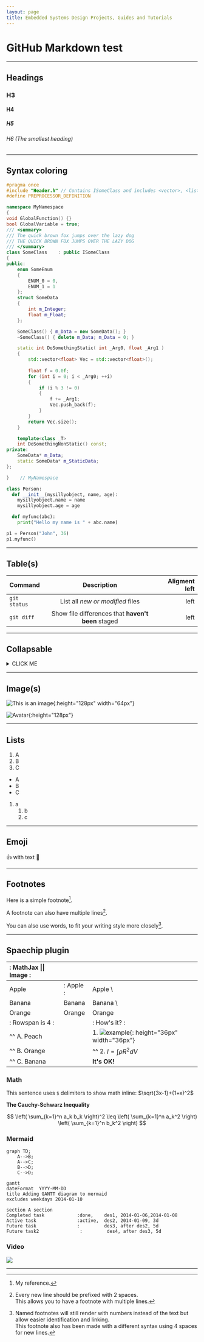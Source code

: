 ```yaml
---
layout: page
title: Embedded Systems Design Projects, Guides and Tutorials
---
```


# GitHub Markdown test

---

## Headings

### H3

#### H4

##### H5

###### H6 (The smallest heading)

---

## Syntax coloring

```cpp
#pragma once
#include "Header.h" // Contains ISomeClass and includes <vector>, <list>
#define PREPROCESSOR_DEFINITION

namespace MyNamespace
{
void GlobalFunction() {}
bool GlobalVariable = true;
/// <summary>
/// The quick brown fox jumps over the lazy dog
/// THE QUICK BROWN FOX JUMPS OVER THE LAZY DOG
/// </summary>
class SomeClass    : public ISomeClass
{
public:
    enum SomeEnum
    {
        ENUM_0 = 0,
        ENUM_1 = 1
    };
    struct SomeData
    {
        int m_Integer;
        float m_Float;
    };

    SomeClass() { m_Data = new SomeData(); }
    ~SomeClass() { delete m_Data; m_Data = 0; }

    static int DoSomethingStatic( int _Arg0, float _Arg1 )
    {
        std::vector<float> Vec = std::vector<float>();
        
        float f = 0.0f;
        for (int i = 0; i < _Arg0; ++i)
        {
            if (i % 3 != 0)
            {
                f += _Arg1;
                Vec.push_back(f);
            }
        }
        return Vec.size();
    }

    template<class _T>
    int DoSomethingNonStatic() const;
private:
    SomeData* m_Data;
    static SomeData* m_StaticData;
};

}    // MyNamespace

```

```python
class Person:
  def __init__(mysillyobject, name, age):
    mysillyobject.name = name
    mysillyobject.age = age

  def myfunc(abc):
    print("Hello my name is " + abc.name)

p1 = Person("John", 36)
p1.myfunc()
```

---

## Table(s)

| Command | Description | Aligment left |
| :---         |     :---:      |          ---: |
| `git status` | List all *new or modified* files | left |
| `git diff` | Show file differences that **haven't been** staged | left |

---

## Collapsable

<details> <summary>CLICK ME</summary>

<div markdown="1">

#### We can hide anything, even code!

```cpp
int main(int argc, char* argv[]) {
    return 0;
}
```

</div>
</details>

---

## Image(s)

![This is an image](https://myoctocat.com/assets/images/base-octocat.svg){:height="128px" width="64px"}

![Avatar](assets/img/avatar.png){:height="128px"}

---

## Lists

1. A
2. B
3. C

- A
- B
- C

1. a
   1. b
   2. c

---

## Emoji

:+1: with text :rocket:

---

## Footnotes

Here is a simple footnote[^1].

A footnote can also have multiple lines[^2].  

You can also use words, to fit your writing style more closely[^note].

[^1]: My reference.
[^2]: Every new line should be prefixed with 2 spaces.  
  This allows you to have a footnote with multiple lines.
[^note]:
    Named footnotes will still render with numbers instead of the text but allow easier identification and linking.  
    This footnote also has been made with a different syntax using 4 spaces for new lines.

---

## Spaechip plugin

| :                   MathJax \|\| Image                 : |||
| :------------ | :-------- | :----------------------------- |
| Apple         | : Apple : | Apple                          \
| Banana        | Banana    | Banana                         \
| Orange        | Orange    | Orange                         |
| :     Rowspan is 4     : || :        How's it?           : |
| ^^     A. Peach          ||    1. ![example][cell-image]{: height="36px" width="36px"}   |
| ^^     B. Orange         || ^^ 2. $I = \int \rho R^{2} dV$ |
| ^^     C. Banana         || **It's OK!**                   |

[cell-image]: https://jekyllrb.com/img/octojekyll.png

### Math

This sentence uses `$` delimiters to show math inline:  $\sqrt{3x-1}+(1+x)^2$

**The Cauchy-Schwarz Inequality**

$$
\left( \sum_{k=1}^n a_k b_k \right)^2 \leq \left( \sum_{k=1}^n a_k^2 \right) \left( \sum_{k=1}^n b_k^2 \right)
$$

### Mermaid

```mermaid!
graph TD;
    A-->B;
    A-->C;
    B-->D;
    C-->D;
```

```mermaid!
gantt
dateFormat  YYYY-MM-DD
title Adding GANTT diagram to mermaid
excludes weekdays 2014-01-10

section A section
Completed task            :done,    des1, 2014-01-06,2014-01-08
Active task               :active,  des2, 2014-01-09, 3d
Future task               :         des3, after des2, 5d
Future task2               :         des4, after des3, 5d
```

### Video

![](https://www.youtube.com/watch?v=Ptk_1Dc2iPY)

---
